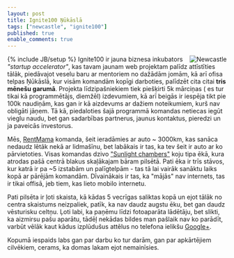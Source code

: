 ```yaml
---
layout: post
title: Ignite100 Ņūkāslā
tags: ["newcastle", "ignite100"]
published: true
enable_comments: true
---
```

{% include JB/setup %}
<a href="http://www.flickr.com/photos/glenbowman/409315693/" target="_blank"><img src="http://farm1.static.flickr.com/155/409315693_64ced77733.jpg" alt="Newcastle" title="© Glen Bowman's photos via Getty Images" style="float:right;"/></a>
Ignite100 ir jauna biznesa inkubators *"startup accelerator"*, kas tavam jaunam web projektam palīdz attīstīties tālāk, piedāvajot veselu baru ar mentoriem no dažādām jomām, kā arī ofisa telpas Ņūkāslā, kur visām komandām kopīgi darboties, palīdzēt cita citai **tris mēnešu garumā**. Projekta līdzipašniekiem tiek piešķirti 5k mārciņas ( es tur tikai kā programmētājs, diemžēl) izdevumiem, kā arī beigās ir iespēja tikt pie 100k naudiņām, kas gan ir kā aizdevums ar dažiem noteikumiem, kurš nav obligāti jāņem. Tā kā, piedaloties šajā programmā komandas netiecas iegūt vieglu naudu, bet gan sadarbības partnerus, jaunus kontaktus, pieredzi un ja paveicās investorus.

Mēs, [RentMama](http://rentmama.com/) komanda, šeit ieradāmies ar auto ~ 3000km, kas sanāca nedaudz lētāk nekā ar lidmašīnu, bet labākais ir tas, ka tev šeit ir auto ar ko pārvietoties. Visas komandas dzivo ["Sunlight chambers"](http://maps.google.co.uk/maps?q=newcastle+Sunlight+chambers&um=1&ie=UTF-8&hq=&hnear=0x487e70b5e1398657:0xf83f3d6035153680,Sunlight+Chambers,+Bigg+Market,+Newcastle+Upon+Tyne,+Tyne+And+Wear+NE1+1UW&gl=uk&ei=KzJ-Tp6_OIGZ0QXy7K3lDw&sa=X&oi=geocode_result&ct=title&resnum=1&ved=0CBwQ8gEwAA) koju tipa ēkā, kura atrodas pašā centrā blakus skaļākajam bāram pilsētā. Pati ēka ir trīs stāvos, kur katrā ir pa ~5 izstabām un palīgtelpām - tas tā lai vairāk sanāktu laiks kopā ar pārējām komandām. Dīvainākais ir tas, ka "mājās" nav internets, tas ir tikai offisā, jeb tiem, kas lieto mobilo internetu.

Pati pilsēta ir ļoti skaista, kā kādas 5 vecrīgas saliktas kopā un ejot tālāk no centra skaistums neizpaliek, patīk, ka nav daudz augstu ēku, bet gan daudz vēsturisku celtņu. Ļoti labi, ka paņēmu līdzi fotoaparāta lādētāju, bet slikti, ka aizmirsu pašu aparātu, tādēļ nekādas bildes man pašlaik nav ko parādīt, varbūt vēlāk kaut kādus izplūdušus attēlus no telefona ielikšu [Google+](https://plus.google.com/114751685420817896215/posts).

Kopumā iespaids labs gan par darbu ko tur darām, gan par apkārtējiem cilvēkiem, cerams, ka domas lakam ejot nemainīsies.
